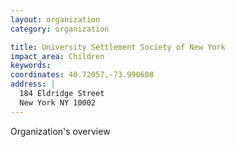 ```yaml
---
layout: organization
category: organization

title: University Settlement Society of New York
impact_area: Children
keywords: 
coordinates: 40.72057,-73.990608
address: |
  184 Eldridge Street
  New York NY 10002
---
```

Organization's overview
